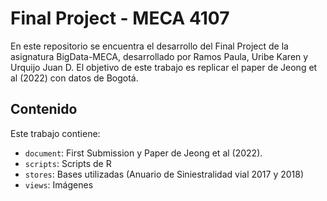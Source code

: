 # Final Project - MECA 4107

En este repositorio se encuentra el desarrollo del Final Project de la asignatura BigData-MECA, desarrollado por Ramos Paula, Uribe Karen y Urquijo Juan D. El objetivo de este trabajo es replicar el paper de Jeong et al (2022) con datos de Bogotá. 
 
## Contenido

Este trabajo contiene:

- `document`: First Submission y Paper de Jeong et al (2022).
- `scripts`: Scripts de R
- `stores`: Bases utilizadas (Anuario de Siniestralidad vial 2017 y 2018)
- `views`: Imágenes
